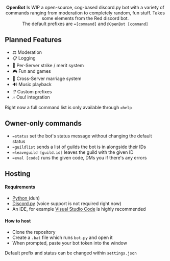 <p align="center">
  <strong>OpenBot</strong> Is WIP a open-source, cog-based discord.py bot with a variety of commands ranging from moderation to completely random, fun stuff. Takes some elements from the Red discord bot.
  <br>
  The default prefixes are <code>=[command]</code> and <code>@OpenBot [command]</code>
  <br>
</p>

## Planned Features
- ⚖️ Moderation
- 📋 Logging
- 📝 Per-Server strike / merit system
- 🎮 Fun and games
- 💍 Cross-Server marriage system
- 🔊 Music playback
- ⁉️ Custom prefixes
- 🎶 Osu! integration

Right now a full command list is only available through `=help`

## Owner-only commands
- `=status` set the bot's status message without changing the default status
- `=guildlist` sends a list of guilds the bot is in alongside their IDs
- `=leaveguild [guild.id]` leaves the guild with the given ID
- `=eval [code]` runs the given code, DMs you if there's any errors

## Hosting

#### Requirements
- <a href="https://www.python.org/downloads/"> Python </a> (duh)
- <a href="https://github.com/Rapptz/discord.py">Discord.py</a> (voice support is not required right now)
- An IDE, for example <a href="https://code.visualstudio.com">Visual Studio Code</a> is highly recommended

#### How to host
- Clone the repository
- Create a `.bat` file which runs `bot.py` and open it
- When prompted, paste your bot token into the window

Default prefix and status can be changed within `settings.json`
